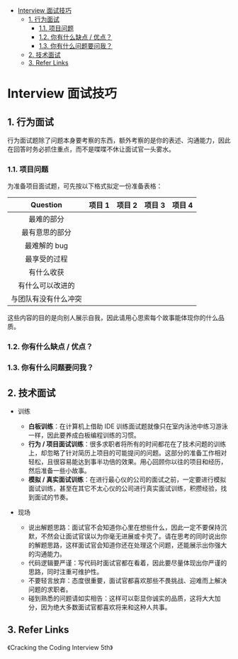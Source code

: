 - [Interview 面试技巧](#interview-面试技巧)
  - [1. 行为面试](#1-行为面试)
    - [1.1. 项目问题](#11-项目问题)
    - [1.2. 你有什么缺点 / 优点？](#12-你有什么缺点--优点)
    - [1.3. 你有什么问题要问我？](#13-你有什么问题要问我)
  - [2. 技术面试](#2-技术面试)
  - [3. Refer Links](#3-refer-links)

# Interview 面试技巧

## 1. 行为面试

行为面试题除了问题本身要考察的东西，额外考察的是你的表述、沟通能力，因此在回答时务必抓住重点，而不是喋喋不休让面试官一头雾水。

### 1.1. 项目问题

为准备项目面试题，可先按以下格式拟定一份准备表格：

|       Question       | 项目 1 | 项目 2 | 项目 3 | 项目 4 |
| :------------------: | :---: | :---: | :---: | :---: |
|      最难的部分      |       |       |       |       |
|    最有意思的部分    |       |       |       |       |
|     最难解的 bug      |       |       |       |       |
|     最享受的过程     |       |       |       |       |
|      有什么收获      |       |       |       |       |
|   有什么可以改进的   |       |       |       |       |
| 与团队有没有什么冲突 |       |       |       |       |

这些内容的目的是向别人展示自我，因此请用心思索每个故事能体现你的什么品质。

### 1.2. 你有什么缺点 / 优点？

### 1.3. 你有什么问题要问我？

## 2. 技术面试

- 训练
  - **白板训练**：在计算机上借助 IDE 训练面试题就像只在室内泳池中练习游泳一样，因此要养成白板编程训练的习惯。
  - **行为 / 项目面试训练**：很多求职者将所有的时间都花在了技术问题的训练上，却忽略了针对简历上项目的可能提问的问题。这部分的准备工作相对轻松，且很容易能达到事半功倍的效果。用心回顾你以往的项目和经历，然后准备一些小故事。
  - **模拟 / 真实面试训练**：在进行最心仪的公司的面试之前，一定要进行模拟面试训练，甚至在其它不太心仪的公司进行真实面试训练，积攒经验，找到面试的节奏。

- 现场
  - 说出解题思路：面试官不会知道你心里在想些什么，因此一定不要保持沉默，不然会让面试官误以为你毫无进展或卡壳了。请在思考的同时说出你的解题思路，这样面试官会知道你还在处理这个问题，还能展示出你强大的沟通能力。
  - 代码逻辑要严谨：写代码时面试官都在看着，因此要尽量体现出你严谨的思路，同时注重可维护性。
  - 不要轻言放弃：态度很重要，面试官都喜欢那些不畏挑战、迎难而上解决问题的求职者。
  - 碰到熟悉的问题请如实相告：这样可以彰显你诚实的品质，这将大大加分，因为绝大多数面试官都喜欢将来和这种人共事。

## 3. Refer Links

《Cracking the Coding Interview 5th》